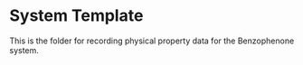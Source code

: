 # System Template

This is the folder for recording physical property data for the Benzophenone system.
